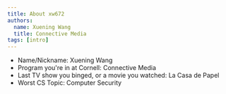 ```yaml
---
title: About xw672
authors:
  name: Xuening Wang
  title: Connective Media
tags: [intro]
---
```


- Name/Nickname: Xuening Wang
- Program you're in at Cornell: Connective Media
- Last TV show you binged, or a movie you watched: La Casa de Papel
- Worst CS Topic: Computer Security